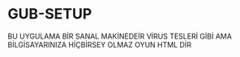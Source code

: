 # GUB-SETUP
BU UYGULAMA BİR SANAL MAKİNEDEİR  VİRUS TESLERİ GİBİ AMA BİLGİSAYARINIZA HİÇBİRSEY OLMAZ  OYUN HTML DİR
